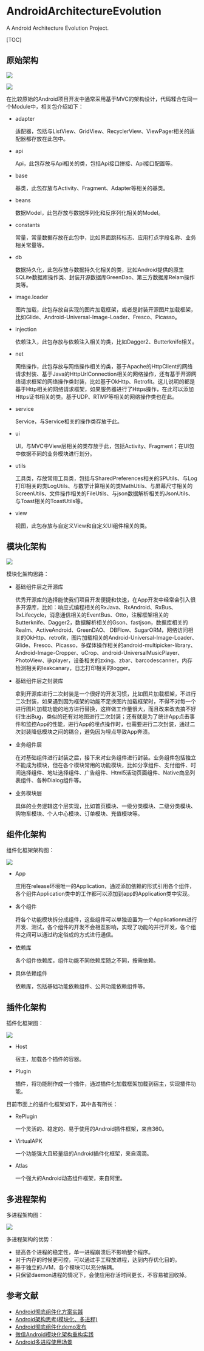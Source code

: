 # AndroidArchitectureEvolution

A Android Architecture Evolution Project.


[TOC]



## 原始架构

![](http://oqle0m5m6.bkt.clouddn.com/img_first_android_architecture.png)

![](http://oqle0m5m6.bkt.clouddn.com/%E5%8E%9F%E5%A7%8BMVC%E6%A1%86%E6%9E%B6.png)


在比较原始的Android项目开发中通常采用基于MVC的架构设计，代码糅合在同一个Module中，相关包介绍如下：

- adapter

	适配器，包括与ListView、GridView、RecyclerView、ViewPager相关的适配器都存放在此包中。
- api

	Api，此包存放与Api相关的类，包括Api接口拼接、Api接口配置等。
- base

	基类，此包存放与Activity、Fragment、Adapter等相关的基类。
- beans

	数据Model，此包存放与数据序列化和反序列化相关的Model。
- constants

	常量，常量数据存放在此包中，比如界面跳转标志、应用打点字段名称、业务相关常量等。
- db

	数据持久化，此包存放与数据持久化相关的类，比如Android提供的原生SQLite数据库操作类、封装开源数据库GreenDao、第三方数据库Relam操作类等。
- image.loader

	图片加载，此包存放自实现的图片加载框架，或者是封装开源图片加载框架，比如Glide、Android-Universal-Image-Loader、Fresco、Picasso。
- injection

	依赖注入，此包存放与依赖注入相关的类，比如Dagger2、Butterknife相关。
- net

	网络操作，此包存放与网络操作相关的类，基于Apache的HttpClient的网络请求封装、基于Java的HttpUrlConnection相关的网络操作，还有基于开源网络请求框架的网络操作类封装，比如基于OkHttp、Retrofit。这儿说明的都是基于Http相关的网络请求框架，如果服务器进行了Https操作，在此可以添加Https证书相关的类。基于UDP、RTMP等相关的网络操作类也在此。
- service

	Service，与Service相关的操作类存放于此。
- ui

	UI，与MVC中View层相关的类存放于此，包括Activity、Fragment；在UI包中依据不同的业务模块进行划分。
- utils

	工具类，存放常用工具类，包括与SharedPreferences相关的SPUtils、与Log打印相关的类LogUtils、与数学计算相关的类MathUtils、与屏幕尺寸相关的ScreenUtils、文件操作相关的FileUtils、与json数据解析相关的JsonUtils、与Toast相关的ToastUtils等。
- view

	视图，此包存放与自定义View和自定义UI组件相关的类。

## 模块化架构

![](http://oqle0m5m6.bkt.clouddn.com/%E6%A8%A1%E5%9D%97%E5%8C%96%E5%BC%80%E5%8F%91%E6%9E%B6%E6%9E%84.png)

模块化架构思路：

- 基础组件层之开源库

	优秀开源库的选择能使我们项目开发便捷和快速，在App开发中经常会引入很多开源库，比如：响应式编程相关的RxJava、RxAndroid、RxBus、RxLifecycle，消息通信相关的EventBus、Otto，注解框架相关的Butterknife、Dagger2，数据解析相关的Gson、fastjson，数据库相关的Realm、ActiveAndroid、GreenDAO、 DBFlow、SugarORM，网络访问相关的OkHttp、retrofit，图片加载相关的Android-Universal-Image-Loader、Glide、Fresco、Picasso，多媒体操作相关的android-multipicker-library、Android-Image-Cropper、uCrop、android-UniversalMusicPlayer、PhotoView、ijkplayer，设备相关的zxing、zbar、barcodescanner，内存检测相关的leakcanary，日志打印相关的logger。

- 基础组件层之封装库

	拿到开源库进行二次封装是一个很好的开发习惯，比如图片加载框架，不进行二次封装，如果遇到因为框架的功能不足换图片加载框架时，不得不对每一个进行图片加载功能的地方进行替换，这样做工作量很大，而且改来改去搞不好衍生出Bug，类似的还有对地图进行二次封装；还有就是为了统计App点击事件和监控App的性能，进行App的埋点操作时，也需要进行二次封装，通过二次封装降低模块之间的耦合，避免因为埋点导致App奔溃。

- 业务组件层

	在对基础组件进行封装之后，接下来对业务组件进行封装。业务组件包括独立不能成为模块，但在各个模块常用的功能模块，比如分享组件、支付组件、时间选择组件、地址选择组件、广告组件、Html5活动页面组件、Native商品列表组件、各种Dialog组件等。

- 业务模块层

	具体的业务逻辑这个层实现，比如首页模块、一级分类模块、二级分类模块、购物车模块、个人中心模块、订单模块、充值模块等。



## 组件化架构

组件化框架架构图：

![](http://oqle0m5m6.bkt.clouddn.com/%E7%BB%84%E4%BB%B6%E5%8C%96%E6%A1%86%E6%9E%B6%E5%9B%BE%20%281%29.png)

- App

	应用在release环境唯一的Application，通过添加依赖的形式引用各个组件，各个组件Application类中的工作都可以添加到app的Application类中实现。

- 各个组件

	将各个功能模块拆分成组件，这些组件可以单独设置为一个Applicationm进行开发、测试，各个组件的开发不会相互影响，实现了功能的并行开发，各个组件之间可以通过约定俗成的方式进行通信。

- 依赖库

	各个组件依赖库，组件功能不同依赖库随之不同，按需依赖。

- 具体依赖组件

	依赖库，包括基础功能依赖组件、公共功能依赖组件等。

## 插件化架构

插件化框架图：

![](http://oqle0m5m6.bkt.clouddn.com/%E6%8F%92%E4%BB%B6%E5%8C%96%E5%BC%80%E5%8F%91%E6%9E%B6%E6%9E%84.png)

- Host

	宿主，加载各个插件的容器。

- Plugin

	插件，将功能制作成一个插件，通过插件化加载框架加载到宿主，实现插件功能。

目前市面上的插件化框架如下，其中各有所长：

- RePlugin

	一个灵活的、稳定的、易于使用的Android插件框架，来自360。

- VirtualAPK

	一个功能强大且轻量级的Android插件化框架，来自滴滴。

- Atlas

	一个强大的Android动态组件框架，来自阿里。

## 多进程架构


多进程架构图：

![](http://oqle0m5m6.bkt.clouddn.com/%E5%A4%9A%E8%BF%9B%E7%A8%8B%E6%9E%B6%E6%9E%84%20%281%29.png)

多进程架构的优势：


- 提高各个进程的稳定性，单一进程崩溃后不影响整个程序。
- 对于内存的时候更可控，可以通过手工释放进程，达到内存优化目的。
- 基于独立的JVM，各个模块可以充分解耦。
- 只保留daemon进程的情况下，会使应用存活时间更长，不容易被回收掉。

## 参考文献

- [Android彻底组件化方案实践](http://www.jianshu.com/p/1b1d77f58e84)
- [Android架构思考(模块化、多进程)](http://blog.csdn.net/nexttake/article/details/55211012)
- [Android彻底组件化demo发布](http://www.jianshu.com/p/59822a7b2fad)
- [微信Android模块化架构重构实践](http://geek.csdn.net/news/detail/208980)
- [Android多进程使用场景](http://blog.csdn.net/qq_27489007/article/details/54377655)
